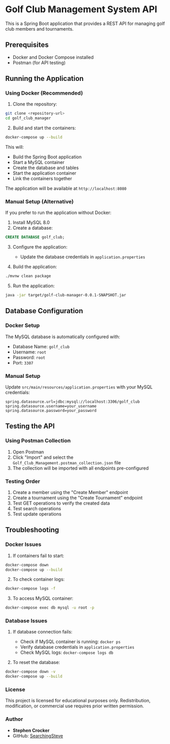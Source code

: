 # Golf Club Management System API

This is a Spring Boot application that provides a REST API for managing golf club members and tournaments.

## Prerequisites

- Docker and Docker Compose installed
- Postman (for API testing)

## Running the Application

### Using Docker (Recommended)

1. Clone the repository:

```bash
git clone <repository-url>
cd golf_club_manager
```

2. Build and start the containers:

```bash
docker-compose up --build
```

This will:

- Build the Spring Boot application
- Start a MySQL container
- Create the database and tables
- Start the application container
- Link the containers together

The application will be available at `http://localhost:8080`

### Manual Setup (Alternative)

If you prefer to run the application without Docker:

1. Install MySQL 8.0
2. Create a database:

```sql
CREATE DATABASE golf_club;
```

3. Configure the application:

   - Update the database credentials in `application.properties`

4. Build the application:

```bash
./mvnw clean package
```

5. Run the application:

```bash
java -jar target/golf-club-manager-0.0.1-SNAPSHOT.jar
```

## Database Configuration

### Docker Setup

The MySQL database is automatically configured with:

- Database Name: `golf_club`
- Username: `root`
- Password: `root`
- Port: `3307`

### Manual Setup

Update `src/main/resources/application.properties` with your MySQL credentials:

```properties
spring.datasource.url=jdbc:mysql://localhost:3306/golf_club
spring.datasource.username=your_username
spring.datasource.password=your_password
```

## Testing the API

### Using Postman Collection

1. Open Postman
2. Click "Import" and select the `Golf_Club_Management.postman_collection.json` file
3. The collection will be imported with all endpoints pre-configured

### Testing Order

1. Create a member using the "Create Member" endpoint
2. Create a tournament using the "Create Tournament" endpoint
3. Test GET operations to verify the created data
4. Test search operations
5. Test update operations


## Troubleshooting

### Docker Issues

1. If containers fail to start:

```bash
docker-compose down
docker-compose up --build
```

2. To check container logs:

```bash
docker-compose logs -f
```

3. To access MySQL container:

```bash
docker-compose exec db mysql -u root -p
```

### Database Issues

1. If database connection fails:

   - Check if MySQL container is running: `docker ps`
   - Verify database credentials in `application.properties`
   - Check MySQL logs: `docker-compose logs db`

2. To reset the database:

```bash
docker-compose down -v
docker-compose up --build
```

### License

This project is licensed for educational purposes only. Redistribution, modification, or commercial use requires prior written permission.

### Author

- **Stephen Crocker**
- GitHub: [SearchingSteve](https://github.com/SearchingSteve)